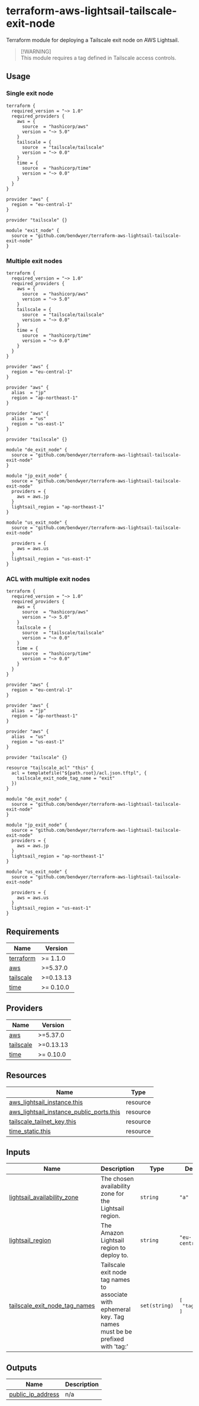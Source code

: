 # terraform-aws-lightsail-tailscale-exit-node

Terraform module for deploying a Tailscale exit node on AWS Lightsail.

> [!WARNING]\
> This module requires a tag defined in Tailscale access controls.

## Usage

### Single exit node

```hcl
terraform {
  required_version = "~> 1.0"
  required_providers {
    aws = {
      source  = "hashicorp/aws"
      version = "~> 5.0"
    }
    tailscale = {
      source  = "tailscale/tailscale"
      version = "~> 0.0"
    }
    time = {
      source  = "hashicorp/time"
      version = "~> 0.0"
    }
  }
}

provider "aws" {
  region = "eu-central-1"
}

provider "tailscale" {}

module "exit_node" {
  source = "github.com/bendwyer/terraform-aws-lightsail-tailscale-exit-node"
}
```

### Multiple exit nodes

```hcl
terraform {
  required_version = "~> 1.0"
  required_providers {
    aws = {
      source  = "hashicorp/aws"
      version = "~> 5.0"
    }
    tailscale = {
      source  = "tailscale/tailscale"
      version = "~> 0.0"
    }
    time = {
      source  = "hashicorp/time"
      version = "~> 0.0"
    }
  }
}

provider "aws" {
  region = "eu-central-1"
}

provider "aws" {
  alias  = "jp"
  region = "ap-northeast-1"
}

provider "aws" {
  alias  = "us"
  region = "us-east-1"
}

provider "tailscale" {}

module "de_exit_node" {
  source = "github.com/bendwyer/terraform-aws-lightsail-tailscale-exit-node"
}

module "jp_exit_node" {
  source = "github.com/bendwyer/terraform-aws-lightsail-tailscale-exit-node"
  providers = {
    aws = aws.jp
  }
  lightsail_region = "ap-northeast-1"
}

module "us_exit_node" {
  source = "github.com/bendwyer/terraform-aws-lightsail-tailscale-exit-node"

  providers = {
    aws = aws.us
  }
  lightsail_region = "us-east-1"
}
```

### ACL with multiple exit nodes

```hcl
terraform {
  required_version = "~> 1.0"
  required_providers {
    aws = {
      source  = "hashicorp/aws"
      version = "~> 5.0"
    }
    tailscale = {
      source  = "tailscale/tailscale"
      version = "~> 0.0"
    }
    time = {
      source  = "hashicorp/time"
      version = "~> 0.0"
    }
  }
}

provider "aws" {
  region = "eu-central-1"
}

provider "aws" {
  alias  = "jp"
  region = "ap-northeast-1"
}

provider "aws" {
  alias  = "us"
  region = "us-east-1"
}

provider "tailscale" {}

resource "tailscale_acl" "this" {
  acl = templatefile("${path.root}/acl.json.tftpl", {
    tailscale_exit_node_tag_name = "exit"
  })
}

module "de_exit_node" {
  source = "github.com/bendwyer/terraform-aws-lightsail-tailscale-exit-node"
}

module "jp_exit_node" {
  source = "github.com/bendwyer/terraform-aws-lightsail-tailscale-exit-node"
  providers = {
    aws = aws.jp
  }
  lightsail_region = "ap-northeast-1"
}

module "us_exit_node" {
  source = "github.com/bendwyer/terraform-aws-lightsail-tailscale-exit-node"

  providers = {
    aws = aws.us
  }
  lightsail_region = "us-east-1"
}
```

## Requirements

| Name | Version |
|------|---------|
| <a name="requirement_terraform"></a> [terraform](#requirement\_terraform) | >= 1.1.0 |
| <a name="requirement_aws"></a> [aws](#requirement\_aws) | >=5.37.0 |
| <a name="requirement_tailscale"></a> [tailscale](#requirement\_tailscale) | >=0.13.13 |
| <a name="requirement_time"></a> [time](#requirement\_time) | >= 0.10.0 |

## Providers

| Name | Version |
|------|---------|
| <a name="provider_aws"></a> [aws](#provider\_aws) | >=5.37.0 |
| <a name="provider_tailscale"></a> [tailscale](#provider\_tailscale) | >=0.13.13 |
| <a name="provider_time"></a> [time](#provider\_time) | >= 0.10.0 |



## Resources

| Name | Type |
|------|------|
| [aws_lightsail_instance.this](https://registry.terraform.io/providers/hashicorp/aws/latest/docs/resources/lightsail_instance) | resource |
| [aws_lightsail_instance_public_ports.this](https://registry.terraform.io/providers/hashicorp/aws/latest/docs/resources/lightsail_instance_public_ports) | resource |
| [tailscale_tailnet_key.this](https://registry.terraform.io/providers/tailscale/tailscale/latest/docs/resources/tailnet_key) | resource |
| [time_static.this](https://registry.terraform.io/providers/hashicorp/time/latest/docs/resources/static) | resource |

## Inputs

| Name | Description | Type | Default | Required |
|------|-------------|------|---------|:--------:|
| <a name="input_lightsail_availability_zone"></a> [lightsail\_availability\_zone](#input\_lightsail\_availability\_zone) | The chosen availability zone for the Lightsail region. | `string` | `"a"` | no |
| <a name="input_lightsail_region"></a> [lightsail\_region](#input\_lightsail\_region) | The Amazon Lightsail region to deploy to. | `string` | `"eu-central-1"` | no |
| <a name="input_tailscale_exit_node_tag_names"></a> [tailscale\_exit\_node\_tag\_names](#input\_tailscale\_exit\_node\_tag\_names) | Tailscale exit node tag names to associate with ephemeral key. Tag names must be be prefixed with 'tag:' | `set(string)` | <pre>[<br>  "tag:exit"<br>]</pre> | no |

## Outputs

| Name | Description |
|------|-------------|
| <a name="output_public_ip_address"></a> [public\_ip\_address](#output\_public\_ip\_address) | n/a |

